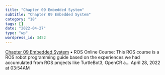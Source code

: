 ```yaml
---
title: "Chapter 09 Embedded System"
subtitle: "Chapter 09 Embedded System"
category: "18"
tags: []
date: "2022-04-27"
type: "wp"
wordpress_id: 3452
---
```

[ Chapter 09 Embedded System](https://www.youtube.com/watch?v=kPzy3fXY7X0)
 ▪ ROS Online Course: This ROS course is a ROS robot programming guide based on the experiences we had accumulated from ROS projects like TurtleBot3, OpenCR a…
April 28, 2022 at 03:54AM